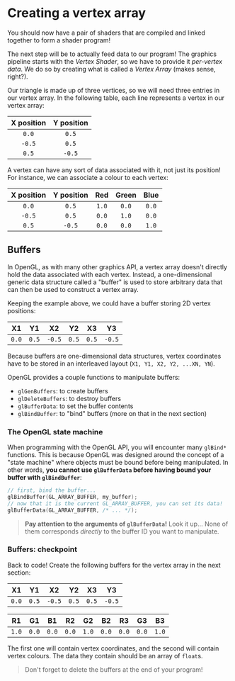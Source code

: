 # Creating a vertex array

You should now have a pair of shaders that are compiled and linked together to
form a shader program!

The next step will be to actually feed data to our program! The graphics
pipeline starts with the _Vertex Shader_, so we have to provide it _per-vertex
data_. We do so by creating what is called a _Vertex Array_ (makes sense,
right?).

Our triangle is made up of three vertices, so we will need three entries in our
vertex array. In the following table, each line represents a vertex in our
vertex array:

| X position | Y position |
| :--------: | :--------: |
|   `0.0`    |   `0.5`    |
|   `-0.5`   |   `0.5`    |
|   `0.5`    |   `-0.5`   |

A vertex can have any sort of data associated with it, not just its position!
For instance, we can associate a colour to each vertex:

| X position | Y position |  Red  | Green | Blue  |
| :--------: | :--------: | :---: | :---: | :---: |
|   `0.0`    |   `0.5`    | `1.0` | `0.0` | `0.0` |
|   `-0.5`   |   `0.5`    | `0.0` | `1.0` | `0.0` |
|   `0.5`    |   `-0.5`   | `0.0` | `0.0` | `1.0` |

## Buffers

In OpenGL, as with many other graphics API, a vertex array doesn't directly hold
the data associated with each vertex. Instead, a one-dimensional generic data
structure called a "buffer" is used to store arbitrary data that can then be
used to construct a vertex array.

Keeping the example above, we could have a buffer storing 2D vertex positions:

|  X1   |  Y1   |   X2   |  Y2   |  X3   |   Y3   |
| :---: | :---: | :----: | :---: | :---: | :----: |
| `0.0` | `0.5` | `-0.5` | `0.5` | `0.5` | `-0.5` |

Because buffers are one-dimensional data structures, vertex coordinates have to
be stored in an interleaved layout (`X1, Y1, X2, Y2, ...XN, YN`).

OpenGL provides a couple functions to manipulate buffers:

- `glGenBuffers`: to create buffers
- `glDeleteBuffers`: to destroy buffers
- `glBufferData`: to set the buffer contents
- `glBindBuffer`: to "bind" buffers (more on that in the next section)

### The OpenGL state machine

When programming with the OpenGL API, you will encounter many `glBind*`
functions. This is because OpenGL was designed around the concept of a "state
machine" where objects must be bound before being manipulated. In other words,
**you cannot use `glBufferData` before having bound your buffer with
`glBindBuffer`**:

```c
// first, bind the buffer...
glBindBuffer(GL_ARRAY_BUFFER, my_buffer);
// now that it is the current GL_ARRAY_BUFFER, you can set its data!
glBufferData(GL_ARRAY_BUFFER, /* ... */);
```

> **Pay attention to the arguments of `glBufferData`!** Look it up... None of
> them corresponds _directly_ to the buffer ID you want to manipulate.

### Buffers: checkpoint

Back to code! Create the following buffers for the vertex array in the next
section:

|  X1   |  Y1   |   X2   |  Y2   |  X3   |   Y3   |
| :---: | :---: | :----: | :---: | :---: | :----: |
| `0.0` | `0.5` | `-0.5` | `0.5` | `0.5` | `-0.5` |

|  R1   |  G1   |  B1   |  R2   |  G2   |  B2   |  R3   |  G3   |  B3   |
| :---: | :---: | :---: | :---: | :---: | :---: | :---: | :---: | :---: |
| `1.0` | `0.0` | `0.0` | `0.0` | `1.0` | `0.0` | `0.0` | `0.0` | `1.0` |

The first one will contain vertex coordinates, and the second will contain
vertex colours. The data they contain should be an array of `float`s.

> Don't forget to delete the buffers at the end of your program!
